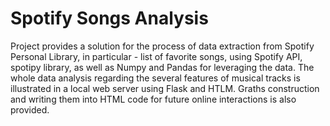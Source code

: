 # Spotify Songs Analysis

Project provides a solution for the process of data extraction from Spotify Personal Library, in particular - list of favorite songs,
using Spotify API, spotipy library, as well as Numpy and Pandas for leveraging the data. 
The whole data analysis regarding the several features of musical tracks is illustrated in a local web server using Flask and HTLM. 
Graths construction and writing them into HTML code for future online interactions is also provided.
